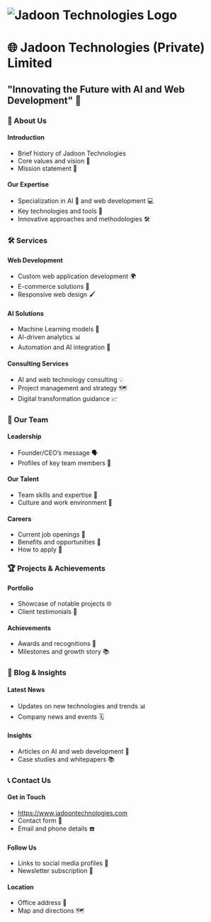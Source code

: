 # ![Jadoon Technologies Logo]("https://raw.githubusercontent.com/jadoontechnologies/.github/main/bbvaPXsy_400x400.jpg") 
# 🌐 Jadoon Technologies (Private) Limited
## "Innovating the Future with AI and Web Development" 🚀

### 📖 About Us
#### Introduction
- Brief history of Jadoon Technologies
- Core values and vision 🌟
- Mission statement 🎯

#### Our Expertise
- Specialization in AI 🤖 and web development 💻
- Key technologies and tools 🔧
- Innovative approaches and methodologies 🛠

### 🛠 Services
#### Web Development
- Custom web application development 🌍
- E-commerce solutions 🛒
- Responsive web design 🖌

#### AI Solutions
- Machine Learning models 🧠
- AI-driven analytics 📊
- Automation and AI integration 🔗

#### Consulting Services
- AI and web technology consulting 💡
- Project management and strategy 🗺
- Digital transformation guidance 📈

### 👥 Our Team
#### Leadership
- Founder/CEO’s message 🗣
- Profiles of key team members 👤

#### Our Talent
- Team skills and expertise 🌟
- Culture and work environment 💼

#### Careers
- Current job openings 🚪
- Benefits and opportunities 🌈
- How to apply 📝

### 🏆 Projects & Achievements
#### Portfolio
- Showcase of notable projects 🌐
- Client testimonials 💬

#### Achievements
- Awards and recognitions 🏅
- Milestones and growth story 📚

### 📰 Blog & Insights
#### Latest News
- Updates on new technologies and trends 📊
- Company news and events 🗓

#### Insights
- Articles on AI and web development 📝
- Case studies and whitepapers 📚

### 📞 Contact Us
#### Get in Touch
- https://www.jadoontechnologies.com
- Contact form 📨
- Email and phone details ☎️

#### Follow Us
- Links to social media profiles 🔗
- Newsletter subscription 📧

#### Location
- Office address 🏢
- Map and directions 🗺
